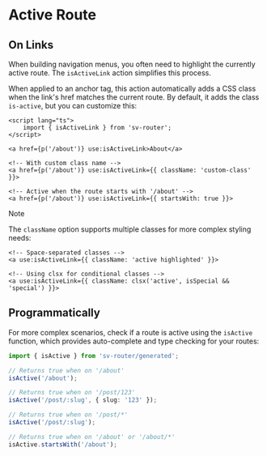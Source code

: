 # Active Route

## On Links

When building navigation menus, you often need to highlight the currently active route. The `isActiveLink` action simplifies this process.

When applied to an anchor tag, this action automatically adds a CSS class when the link's href matches the current route. By default, it adds the class `is-active`, but you can customize this:

```svelte
<script lang="ts">
	import { isActiveLink } from 'sv-router';
</script>

<a href={p('/about')} use:isActiveLink>About</a>

<!-- With custom class name -->
<a href={p('/about')} use:isActiveLink={{ className: 'custom-class' }}>

<!-- Active when the route starts with '/about' -->
<a href={p('/about')} use:isActiveLink={{ startsWith: true }}>
```

> [!NOTE]
> The `className` option supports multiple classes for more complex styling needs:
>
> ```svelte
> <!-- Space-separated classes -->
> <a use:isActiveLink={{ className: 'active highlighted' }}>
>
> <!-- Using clsx for conditional classes -->
> <a use:isActiveLink={{ className: clsx('active', isSpecial && 'special') }}>
> ```

## Programmatically

For more complex scenarios, check if a route is active using the `isActive` function, which provides auto-complete and type checking for your routes:

```ts
import { isActive } from 'sv-router/generated';

// Returns true when on '/about'
isActive('/about');

// Returns true when on '/post/123'
isActive('/post/:slug', { slug: '123' });

// Returns true when on '/post/*'
isActive('/post/:slug');

// Returns true when on '/about' or '/about/*'
isActive.startsWith('/about');
```
